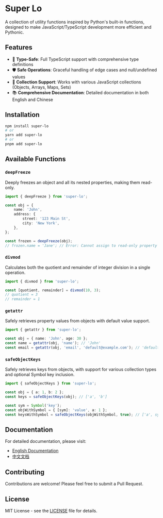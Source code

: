 # Super Lo

A collection of utility functions inspired by Python's built-in functions, designed to make JavaScript/TypeScript development more efficient and Pythonic.

## Features

-   🚀 **Type-Safe**: Full TypeScript support with comprehensive type definitions
-   🛡️ **Safe Operations**: Graceful handling of edge cases and null/undefined values
-   🔄 **Collection Support**: Works with various JavaScript collections (Objects, Arrays, Maps, Sets)
-   📚 **Comprehensive Documentation**: Detailed documentation in both English and Chinese

## Installation

```bash
npm install super-lo
# or
yarn add super-lo
# or
pnpm add super-lo
```

## Available Functions

### `deepFreeze`

Deeply freezes an object and all its nested properties, making them read-only.

```typescript
import { deepFreeze } from 'super-lo';

const obj = {
    name: 'John',
    address: {
        street: '123 Main St',
        city: 'New York',
    },
};

const frozen = deepFreeze(obj);
// frozen.name = 'Jane'; // Error: Cannot assign to read-only property
```

### `divmod`

Calculates both the quotient and remainder of integer division in a single operation.

```typescript
import { divmod } from 'super-lo';

const [quotient, remainder] = divmod(10, 3);
// quotient = 3
// remainder = 1
```

### `getattr`

Safely retrieves property values from objects with default value support.

```typescript
import { getattr } from 'super-lo';

const obj = { name: 'John', age: 30 };
const name = getattr(obj, 'name'); // 'John'
const email = getattr(obj, 'email', 'default@example.com'); // 'default@example.com'
```

### `safeObjectKeys`

Safely retrieves keys from objects, with support for various collection types and optional Symbol key inclusion.

```typescript
import { safeObjectKeys } from 'super-lo';

const obj = { a: 1, b: 2 };
const keys = safeObjectKeys(obj); // ['a', 'b']

const sym = Symbol('key');
const objWithSymbol = { [sym]: 'value', a: 1 };
const keysWithSymbol = safeObjectKeys(objWithSymbol, true); // ['a', sym]
```

## Documentation

For detailed documentation, please visit:

-   [English Documentation](docs/en/)
-   [中文文档](docs/zh-hans/)

## Contributing

Contributions are welcome! Please feel free to submit a Pull Request.

## License

MIT License - see the [LICENSE](LICENSE) file for details.
